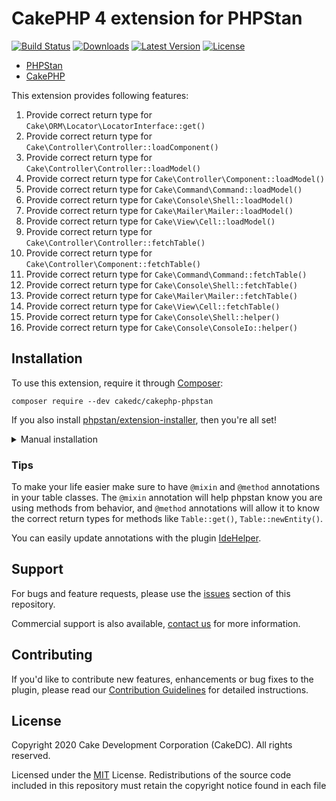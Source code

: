 # CakePHP 4 extension for PHPStan

[![Build Status](https://secure.travis-ci.org/CakeDC/cakephp-phpstan.png?branch=master)](http://travis-ci.org/CakeDC/cakephp-phpstan)
[![Downloads](https://poser.pugx.org/CakeDC/cakephp-phpstan/d/total.png)](https://packagist.org/packages/CakeDC/cakephp-phpstan)
[![Latest Version](https://poser.pugx.org/CakeDC/cakephp-phpstan/v/stable.png)](https://packagist.org/packages/CakeDC/cakephp-phpstan)
[![License](https://poser.pugx.org/CakeDC/cakephp-phpstan/license.svg)](https://packagist.org/packages/CakeDC/cakephp-phpstan)

* [PHPStan](https://phpstan.org/)
* [CakePHP](https://cakephp.org/)

This extension provides following features:

1. Provide correct return type for `Cake\ORM\Locator\LocatorInterface::get()`
1. Provide correct return type for `Cake\Controller\Controller::loadComponent()`
1. Provide correct return type for `Cake\Controller\Controller::loadModel()`
1. Provide correct return type for `Cake\Controller\Component::loadModel()`
1. Provide correct return type for `Cake\Command\Command::loadModel()`
1. Provide correct return type for `Cake\Console\Shell::loadModel()`
1. Provide correct return type for `Cake\Mailer\Mailer::loadModel()`
1. Provide correct return type for `Cake\View\Cell::loadModel()`
1. Provide correct return type for `Cake\Controller\Controller::fetchTable()`
1. Provide correct return type for `Cake\Controller\Component::fetchTable()`
1. Provide correct return type for `Cake\Command\Command::fetchTable()`
1. Provide correct return type for `Cake\Console\Shell::fetchTable()`
1. Provide correct return type for `Cake\Mailer\Mailer::fetchTable()`
1. Provide correct return type for `Cake\View\Cell::fetchTable()`
1. Provide correct return type for `Cake\Console\Shell::helper()`
1. Provide correct return type for `Cake\Console\ConsoleIo::helper()`

## Installation

To use this extension, require it through [Composer](https://getcomposer.org/):

```
composer require --dev cakedc/cakephp-phpstan
```


If you also install [phpstan/extension-installer](https://github.com/phpstan/extension-installer), then you're all set!

<details>
    <summary>Manual installation</summary>

If you don't want to use `phpstan/extension-installer`, include `extension.neon` in your project's PHPStan config:
```
includes:
    - vendor/cakedc/cakephp-phpstan/extension.neon
```

</details>

### Tips
To make your life easier make sure to have `@mixin` and `@method` annotations in your table classes.
The `@mixin` annotation will help phpstan know you are using methods from behavior, and `@method` annotations
will allow it to know the correct return types for methods like `Table::get()`, `Table::newEntity()`.

You can easily update annotations with the plugin [IdeHelper](https://github.com/dereuromark/cakephp-ide-helper).

Support
-------

For bugs and feature requests, please use the [issues](https://github.com/CakeDC/cakephp-phpstan/issues) section of this repository.

Commercial support is also available, [contact us](https://www.cakedc.com/contact) for more information.

Contributing
------------

If you'd like to contribute new features, enhancements or bug fixes to the plugin, please read our [Contribution Guidelines](https://www.cakedc.com/contribution-guidelines) for detailed instructions.

License
-------

Copyright 2020 Cake Development Corporation (CakeDC). All rights reserved.

Licensed under the [MIT](http://www.opensource.org/licenses/mit-license.php) License. Redistributions of the source code included in this repository must retain the copyright notice found in each file
